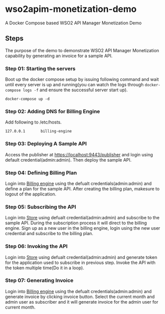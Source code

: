 # wso2apim-monetization-demo
A Docker Compose based WSO2 API Manager Monetization Demo

## Steps
The purpose of the demo to demonstrate WSO2 API Manager Monetization capability by generating an invoice for a sample API.

### Step 01: Starting the servers
Boot up the docker compose setup by issuing following command and wait until every server is up and running(you can watch the logs through `docker-compose logs -f` and ensure the successful server start up).

`docker-compose up -d`

### Step 02: Adding DNS for Billing Engine
Add following to /etc/hosts.

`127.0.0.1       billing-engine`

### Step 03: Deploying A Sample API
Access the publisher at [https://localhost:9443/publisher](https://localhost:9443/publisher) and login using default credential(admin:admin). Then deploy the sample API.

### Step 04: Defining Billing Plan
Login into [Billing engine](http://billing-engine:8080/apim-billing-engine-1.4.0/) using the defualt credentials(admin:admin) and define a plan for the sample API. After creating the billing plan, makesure to logout of the application.

### Step 05: Subscribing the API
Login into [Store](https://localhost:9443/publisher) using defualt credential(admin:admin) and subscribe to the sample API. During the subscription process it will direct to the billing engine. Sign up as a new user in the billing engine, login using the new user credential and subscribe to the billing plan.

### Step 06: Invoking the API
Login into [Store](https://localhost:9443/publisher) using defualt credential(admin:admin) and generate token for the application used to subscribe in previous step.
Invoke the API with the token multiple time(Do it in a loop).

### Step 07: Generating Invoice
Login into [Billing engine](http://billing-engine:8080/apim-billing-engine-1.4.0/) using the defualt credentials(admin:admin) and generate invoice by clicking invoice button. Select the current month and admin user as subscriber and it will generate invoice for the admin user for current month.


